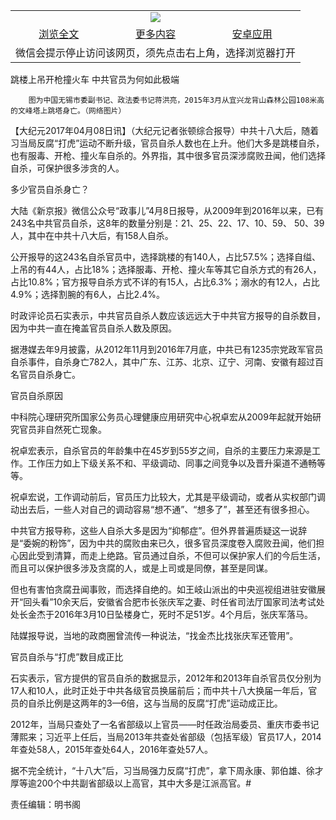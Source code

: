 

<table>
  <tr>
    <td align="center" colspan="3">
      <a href="https://github.com/ogate/ogate/blob/master/README.md"><img src="https://cloud.githubusercontent.com/assets/11880933/13434984/f430fae2-e012-11e5-814f-c2df1e82b247.jpg"/></a>
    </td>
  </tr>
  <tr>
    <td align="center">
      <a href="https://s3.ap-south-1.amazonaws.com/ogatem/oGate.htm?c816411&from=oNote">浏览全文</a>
    </td>
    <td align="center">
      <a href="https://s3.ap-south-1.amazonaws.com/ogatem/oGate.htm?from=oNote">更多内容</a>
    </td>
    <td align="center">
      <a href="https://raw.githubusercontent.com/ogate/up/master/ogate.apk">安卓应用</a>
    </td>
  </tr>
  <tr>
    <td align="center" colspan="3">
      微信会提示停止访问该网页，须先点击右上角，选择浏览器打开
    </td>
  </tr>
</table>    



跳楼上吊开枪撞火车 中共官员为何如此极端






        图为中国无锡市委副书记、政法委书记蒋洪亮，2015年3月从宜兴龙背山森林公园108米高的文峰塔上跳塔身亡。（网络图片）

【大纪元2017年04月08日讯】（大纪元记者张顿综合报导）中共十八大后，随着习当局反腐“打虎”运动不断升级，官员自杀人数也在上升。他们大多是跳楼自杀，也有服毒、开枪、撞火车自杀的。外界指，其中很多官员深涉腐败丑闻，他们选择自杀，可保护很多涉贪的人。


多少官员自杀身亡？


大陆《新京报》微信公众号“政事儿”4月8日报导，从2009年到2016年以来，已有243名中共官员自杀，这8年的数量分别是：21、25、22、17、10、59、 50、39人，其中在中共十八大后，有158人自杀。


公开报导的这243名自杀官员中，选择跳楼的有140人，占比57.5%；选择自缢、上吊的有44人，占比18%；选择服毒、开枪、撞火车等其它自杀方式的有26人，占比10.8%；官方报导自杀方式不详的有15人，占比6.3%；溺水的有12人，占比4.9%；选择割腕的有6人，占比2.4%。


时政评论员石实表示，中共官员自杀人数应该远远大于中共官方报导的自杀数目，因为中共一直在掩盖官员自杀人数及原因。


据港媒去年9月披露，从2012年11月到2016年7月底，中共已有1235宗党政军官员自杀事件，自杀身亡782人，其中广东、江苏、北京、辽宁、河南、安徽有超过百名官员自杀身亡。


官员自杀原因


中科院心理研究所国家公务员心理健康应用研究中心祝卓宏从2009年起就开始研究官员非自然死亡现象。


祝卓宏表示，自杀官员的年龄集中在45岁到55岁之间，自杀的主要压力来源是工作。工作压力如上下级关系不和、平级调动、同事之间竞争以及晋升渠道不通畅等等。


祝卓宏说，工作调动前后，官员压力比较大，尤其是平级调动，或者从实权部门调动出去后，一些人对自己的调动容易“想不通”、“想多了”，甚至还有很多担心。


中共官方报导称，这些人自杀大多是因为“抑郁症”。但外界普遍质疑这一说辞是“委婉的粉饰”，因为中共的腐败由来已久，很多官员深度卷入腐败丑闻，他们担心因此受到清算，而走上绝路。官员通过自杀，不但可以保护家人们的今后生活，而且可以保护很多涉及贪腐的人，或是上司或是同僚，甚至是同谋。


但也有害怕贪腐丑闻事败，而选择自绝的。如王岐山派出的中央巡视组进驻安徽展开“回头看”10余天后，安徽省合肥市长张庆军之妻、时任省司法厅国家司法考试处处长金杰于2016年3月10日坠楼身亡，死时不足51岁。4个月后，张庆军落马。


陆媒报导说，当地的政商圈曾流传一种说法，“找金杰比找张庆军还管用”。


官员自杀与“打虎”数目成正比


石实表示，官方提供的官员自杀的数据显示，2012年和2013年自杀官员仅分别为17人和10人，此时正处于中共各级官员换届前后；而中共十八大换届一年后，官员的自杀比例是这两年的3—6倍，这与当局的反腐“打虎”运动成正比。


2012年，当局只查处了一名省部级以上官员——时任政治局委员、重庆市委书记薄熙来；习近平上任后，当局2013年共查处省部级（包括军级）官员17人，2014年查处58人，2015年查处64人，2016年查处57人。


据不完全统计，“十八大”后，习当局强力反腐“打虎”，拿下周永康、郭伯雄、徐才厚等逾200个中共副省部级以上高官，其中大多是江派高官。#


责任编辑：明书阁



